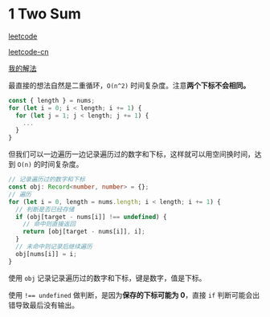 # 1 Two Sum

[leetcode](https://leetcode.com/problems/two-sum/)

[leetcode-cn](https://leetcode-cn.com/problems/two-sum/)

[我的解法](https://github.com/ModyQyW/leetcode/blob/main/1.two-sum.ts)

最直接的想法自然是二重循环，`O(n^2)` 时间复杂度。注意**两个下标不会相同。**

```typescript
const { length } = nums;
for (let i = 0; i < length; i += 1) {
  for (let j = 1; j < length; j += 1) {
    ...
  }
}
```

但我们可以一边遍历一边记录遍历过的数字和下标，这样就可以用空间换时间，达到 `O(n)` 的时间复杂度。

```typescript
// 记录遍历过的数字和下标
const obj: Record<number, number> = {};
// 遍历
for (let i = 0, length = nums.length; i < length; i += 1) {
  // 判断是否已经存储
  if (obj[target - nums[i]] !== undefined) {
    // 命中则直接返回
    return [obj[target - nums[i]], i];
  }
  // 未命中则记录后继续遍历
  obj[nums[i]] = i;
}
```

使用 `obj` 记录记录遍历过的数字和下标，键是数字，值是下标。

使用 `!== undefined` 做判断，是因为**保存的下标可能为 0**，直接 `if` 判断可能会出错导致最后没有输出。
